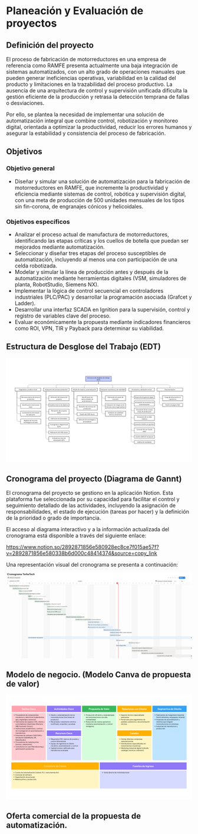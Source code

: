 # Planeación y Evaluación de proyectos

## Definición del proyecto

El proceso de fabricación de motorreductores en una empresa de referencia como RAMFE presenta actualmente una baja integración de sistemas automatizados, con un alto grado de operaciones manuales que pueden generar ineficiencias operativas, variabilidad en la calidad del producto y limitaciones en la trazabilidad del proceso productivo. La ausencia de una arquitectura de control y supervisión unificada dificulta la gestión eficiente de la producción y retrasa la detección temprana de fallas o desviaciones.

Por ello, se plantea la necesidad de implementar una solución de automatización integral que combine control, robotización y monitoreo digital, orientada a optimizar la productividad, reducir los errores humanos y asegurar la estabilidad y consistencia del proceso de fabricación.

## Objetivos

### Objetivo general
- Diseñar y simular una solución de automatización para la fabricación de motorreductores en RAMFE, que incremente la productividad y eficiencia mediante sistemas de control, robótica y supervisión digital, con una meta de producción de 500 unidades mensuales de los tipos sin fin-corona, de engranajes cónicos y helicoidales.

### Objetivos específicos
- Analizar el proceso actual de manufactura de motorreductores, identificando las etapas críticas y los cuellos de botella que puedan ser mejorados mediante automatización.
- Seleccionar y diseñar tres etapas del proceso susceptibles de automatización, incluyendo al menos una con participación de una celda robotizada.
- Modelar y simular la línea de producción antes y después de la automatización mediante herramientas digitales (VSM, simuladores de planta, RobotStudio, Siemens NX).
- Implementar la lógica de control secuencial en controladores industriales (PLC/PAC) y desarrollar la programación asociada (Grafcet y Ladder).
- Desarrollar una interfaz SCADA en Ignition para la supervisión, control y registro de variables clave del proceso.
- Evaluar económicamente la propuesta mediante indicadores financieros como ROI, VPN, TIR y Payback para determinar su viabilidad.


## Estructura de Desglose del Trabajo (EDT)

![](Imagenes/EDT.png)

## Cronograma del proyecto (Diagrama de Gannt) 

El cronograma del proyecto se gestiono en la aplicación Notion. Esta plataforma fue seleccionada por su capacidad para facilitar el control y seguimiento detallado de las actividades, incluyendo la asignación de responsabilidades, el estado de ejecución (tareas por hacer) y la definición de la prioridad o grado de importancia.

El acceso al diagrama interactivo y a la información actualizada del cronograma está disponible a través del siguiente enlace:

https://www.notion.so/2892871856e580928ec8ce7f015ae57f?v=2892871856e580338b6d000c48414374&source=copy_link

Una representación visual del cronograma se presenta a continuación:

![](Imagenes/Gantt.png)


## Modelo de negocio. (Modelo Canva de propuesta de valor)

![](Imagenes/Canvadenegocio.png)

## Oferta comercial de la propuesta de automatización.

